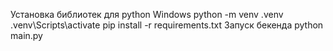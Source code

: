Установка библиотек для python
Windows
python -m venv .venv
.venv\Scripts\activate
pip install -r requirements.txt
Запуск бекенда
python main.py
